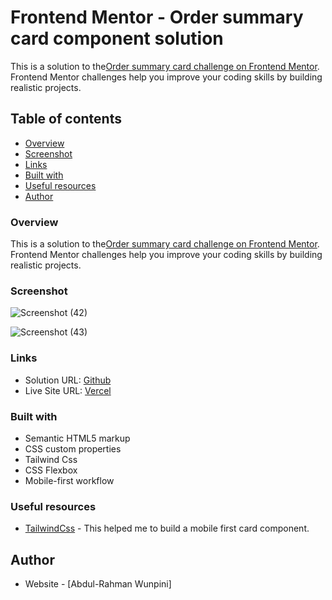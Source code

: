 # Frontend Mentor - Order summary card component solution

This is a solution to the[Order summary card challenge on Frontend Mentor](https://www.frontendmentor.io/challenges/order-summary-component-QlPmajDUj). Frontend Mentor challenges help you improve your coding skills by building realistic projects. 

## Table of contents

  - [Overview](#Overview)
  - [Screenshot](#screenshot)
  - [Links](#links)
  - [Built with](#built-with)
  - [Useful resources](#useful-resources)
- [Author](#author)



### Overview
This is a solution to the[Order summary card challenge on Frontend Mentor](https://www.frontendmentor.io/challenges/order-summary-component-QlPmajDUj). Frontend Mentor challenges help you improve your coding skills by building realistic projects. 



### Screenshot
![Screenshot (42)](https://user-images.githubusercontent.com/55752850/200840912-105f1349-2a00-4107-91f8-0f54d1af3d74.png)



![Screenshot (43)](https://user-images.githubusercontent.com/55752850/200841089-45952aaf-4d5f-418c-90ca-5ca3c0b10481.png)



### Links

- Solution URL: [Github](https://github.com/ramz04/Order-Summary-Card/)
- Live Site URL: [Vercel](https://product-card-neon.vercel.app/)

### Built with

- Semantic HTML5 markup
- CSS custom properties
- Tailwind Css
- CSS Flexbox
- Mobile-first workflow


### Useful resources

- [TailwindCss](https://tailwindcss.com/) - This helped me to build a mobile first card component.


## Author

- Website - [Abdul-Rahman Wunpini]
